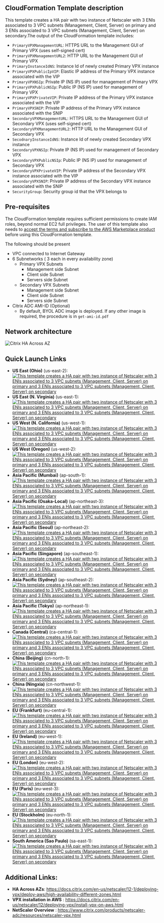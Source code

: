 ## CloudFormation Template description
This template creates a HA pair with two instance of Netscaler with 3 ENIs associated to 3 VPC subnets (Management, Client, Server) on primary and 3 ENIs associated to 3 VPC subnets (Management, Client, Server) on secondary.The output of the CloudFormation template includes:

- `PrimaryVPXManagementURL`: HTTPS URL to the Management GUI of Primary VPX (uses self-signed cert)
- `PrimaryVPXManagementURL2`: HTTP URL to the Management GUI of Primary VPX
- `PrimaryInstanceIdNS`: Instance Id of newly created Primary VPX instance
- `PrimaryVPXPublicIpVIP`:  Elastic IP address of the Primary VPX instance associated with the VIP
- `PrimaryVPXNSIp`:  Private IP (NS IP) used for management of Primary VPX
- `PrimaryVPXPublicNSIp`:  Public IP (NS IP) used for management of Primary VPX
- `PrimaryVPXPrivateVIP`:  Private IP address of the Primary VPX instance associated with the VIP
- `PrimaryVPXSNIP`:  Private IP address of the Primary VPX instance associated with the SNIP
- `SecondaryVPXManagementURL`:  HTTPS URL to the Management GUI of Secondary VPX (uses self-signed cert)
- `SecondaryVPXManagementURL2`:  HTTP URL to the Management GUI of Secondary VPX
- `SecodnaryInstanceIdNS`:  Instance Id of newly created Secondary VPX instance
- `SecondaryVPXNSIp`:  Private IP (NS IP) used for management of Secondary VPX
- `SecondaryVPXPublicNSIp`:  Public IP (NS IP) used for management of Secondary VPX
- `SecondaryVPXPrivateVIP`:  Private IP address of the Secondary VPX instance associated with the VIP
- `SecondaryVPXSNIP`:  Private IP address of the Secondary VPX instance associated with the SNIP
- `SecurityGroup`:  Security group id that the VPX belongs to


## Pre-requisites
The CloudFormation template requires sufficient permissions to create IAM roles, beyond normal EC2 full privileges. The user of this template also needs to [accept the terms and subscribe to the AWS Marketplace product](https://aws.amazon.com/marketplace/pp/B00AA01BOE) before using this CloudFormation template.
<p>The following should be present</p>

- VPC connected to Internet Gateway
- 6 Subnetworks ( 3 each in every availability zone)
	- Primary VPX Subnets
		- Management side Subnet
		- Client side Subnet
		- Servers side Subnet
	- Secondary VPX Subnets
		- Management side Subnet
		- Client side Subnet
		- Servers side Subnet
- Citrix ADC AMI-ID (Optional)
	- By default, BYOL ADC image is deployed. If any other image is required, the procedure is in `get-ami-id.pdf`


## Network architecture
![Citrix HA Across AZ](https://docs.citrix.com/en-us/netscaler/media/aws-hainc.png)


## Quick Launch Links

- **US East (Ohio)** (us-east-2): [![This template creates a HA pair with two instance of Netscaler with 3 ENIs associated to 3 VPC subnets (Management, Client, Server) on primary and 3 ENIs associated to 3 VPC subnets (Management, Client, Server) on secondary](https://s3.amazonaws.com/cloudformation-examples/cloudformation-launch-stack.png)](https://console.aws.amazon.com/cloudformation/home?region=us-east-2#/stacks/new?stackName=NetScalerVPX-HAPair-MZ&templateURL=https://s3.amazonaws.com/netscaler-cft-templates/cft-ha-3-nic-mz.template)
- **US East (N. Virginia)** (us-east-1): [![This template creates a HA pair with two instance of Netscaler with 3 ENIs associated to 3 VPC subnets (Management, Client, Server) on primary and 3 ENIs associated to 3 VPC subnets (Management, Client, Server) on secondary](https://s3.amazonaws.com/cloudformation-examples/cloudformation-launch-stack.png)](https://console.aws.amazon.com/cloudformation/home?region=us-east-1#/stacks/new?stackName=NetScalerVPX-HAPair-MZ&templateURL=https://s3.amazonaws.com/netscaler-cft-templates/cft-ha-3-nic-mz.template)
- **US West (N. California)** (us-west-1): [![This template creates a HA pair with two instance of Netscaler with 3 ENIs associated to 3 VPC subnets (Management, Client, Server) on primary and 3 ENIs associated to 3 VPC subnets (Management, Client, Server) on secondary](https://s3.amazonaws.com/cloudformation-examples/cloudformation-launch-stack.png)](https://console.aws.amazon.com/cloudformation/home?region=us-west-1#/stacks/new?stackName=NetScalerVPX-HAPair-MZ&templateURL=https://s3.amazonaws.com/netscaler-cft-templates/cft-ha-3-nic-mz.template)
- **US West (Oregon)** (us-west-2): [![This template creates a HA pair with two instance of Netscaler with 3 ENIs associated to 3 VPC subnets (Management, Client, Server) on primary and 3 ENIs associated to 3 VPC subnets (Management, Client, Server) on secondary](https://s3.amazonaws.com/cloudformation-examples/cloudformation-launch-stack.png)](https://console.aws.amazon.com/cloudformation/home?region=us-west-2#/stacks/new?stackName=NetScalerVPX-HAPair-MZ&templateURL=https://s3.amazonaws.com/netscaler-cft-templates/cft-ha-3-nic-mz.template)
- **Asia Pacific (Mumbai)** (ap-south-1): [![This template creates a HA pair with two instance of Netscaler with 3 ENIs associated to 3 VPC subnets (Management, Client, Server) on primary and 3 ENIs associated to 3 VPC subnets (Management, Client, Server) on secondary](https://s3.amazonaws.com/cloudformation-examples/cloudformation-launch-stack.png)](https://console.aws.amazon.com/cloudformation/home?region=ap-south-1#/stacks/new?stackName=NetScalerVPX-HAPair-MZ&templateURL=https://s3.amazonaws.com/netscaler-cft-templates/cft-ha-3-nic-mz.template)
- **Asia Pacific (Osaka-Local)** (ap-northeast-3): [![This template creates a HA pair with two instance of Netscaler with 3 ENIs associated to 3 VPC subnets (Management, Client, Server) on primary and 3 ENIs associated to 3 VPC subnets (Management, Client, Server) on secondary](https://s3.amazonaws.com/cloudformation-examples/cloudformation-launch-stack.png)](https://console.aws.amazon.com/cloudformation/home?region=ap-northeast-3#/stacks/new?stackName=NetScalerVPX-HAPair-MZ&templateURL=https://s3.amazonaws.com/netscaler-cft-templates/cft-ha-3-nic-mz.template)
- **Asia Pacific (Seoul)** (ap-northeast-2): [![This template creates a HA pair with two instance of Netscaler with 3 ENIs associated to 3 VPC subnets (Management, Client, Server) on primary and 3 ENIs associated to 3 VPC subnets (Management, Client, Server) on secondary](https://s3.amazonaws.com/cloudformation-examples/cloudformation-launch-stack.png)](https://console.aws.amazon.com/cloudformation/home?region=ap-northeast-2#/stacks/new?stackName=NetScalerVPX-HAPair-MZ&templateURL=https://s3.amazonaws.com/netscaler-cft-templates/cft-ha-3-nic-mz.template)
- **Asia Pacific (Singapore)** (ap-southeast-1): [![This template creates a HA pair with two instance of Netscaler with 3 ENIs associated to 3 VPC subnets (Management, Client, Server) on primary and 3 ENIs associated to 3 VPC subnets (Management, Client, Server) on secondary](https://s3.amazonaws.com/cloudformation-examples/cloudformation-launch-stack.png)](https://console.aws.amazon.com/cloudformation/home?region=ap-southeast-1#/stacks/new?stackName=NetScalerVPX-HAPair-MZ&templateURL=https://s3.amazonaws.com/netscaler-cft-templates/cft-ha-3-nic-mz.template)
- **Asia Pacific (Sydney)** (ap-southeast-2): [![This template creates a HA pair with two instance of Netscaler with 3 ENIs associated to 3 VPC subnets (Management, Client, Server) on primary and 3 ENIs associated to 3 VPC subnets (Management, Client, Server) on secondary](https://s3.amazonaws.com/cloudformation-examples/cloudformation-launch-stack.png)](https://console.aws.amazon.com/cloudformation/home?region=ap-southeast-2#/stacks/new?stackName=NetScalerVPX-HAPair-MZ&templateURL=https://s3.amazonaws.com/netscaler-cft-templates/cft-ha-3-nic-mz.template)
- **Asia Pacific (Tokyo)** (ap-northeast-1): [![This template creates a HA pair with two instance of Netscaler with 3 ENIs associated to 3 VPC subnets (Management, Client, Server) on primary and 3 ENIs associated to 3 VPC subnets (Management, Client, Server) on secondary](https://s3.amazonaws.com/cloudformation-examples/cloudformation-launch-stack.png)](https://console.aws.amazon.com/cloudformation/home?region=ap-northeast-1#/stacks/new?stackName=NetScalerVPX-HAPair-MZ&templateURL=https://s3.amazonaws.com/netscaler-cft-templates/cft-ha-3-nic-mz.template)
- **Canada (Central)** (ca-central-1): [![This template creates a HA pair with two instance of Netscaler with 3 ENIs associated to 3 VPC subnets (Management, Client, Server) on primary and 3 ENIs associated to 3 VPC subnets (Management, Client, Server) on secondary](https://s3.amazonaws.com/cloudformation-examples/cloudformation-launch-stack.png)](https://console.aws.amazon.com/cloudformation/home?region=ca-central-1#/stacks/new?stackName=NetScalerVPX-HAPair-MZ&templateURL=https://s3.amazonaws.com/netscaler-cft-templates/cft-ha-3-nic-mz.template)
- **China (Beijing)** (cn-north-1): [![This template creates a HA pair with two instance of Netscaler with 3 ENIs associated to 3 VPC subnets (Management, Client, Server) on primary and 3 ENIs associated to 3 VPC subnets (Management, Client, Server) on secondary](https://s3.amazonaws.com/cloudformation-examples/cloudformation-launch-stack.png)](https://console.aws.amazon.com/cloudformation/home?region=cn-north-1#/stacks/new?stackName=NetScalerVPX-HAPair-MZ&templateURL=https://s3.amazonaws.com/netscaler-cft-templates/cft-ha-3-nic-mz.template)
- **China (Ningxia)** (cn-northwest-1): [![This template creates a HA pair with two instance of Netscaler with 3 ENIs associated to 3 VPC subnets (Management, Client, Server) on primary and 3 ENIs associated to 3 VPC subnets (Management, Client, Server) on secondary](https://s3.amazonaws.com/cloudformation-examples/cloudformation-launch-stack.png)](https://console.aws.amazon.com/cloudformation/home?region=cn-northwest-1#/stacks/new?stackName=NetScalerVPX-HAPair-MZ&templateURL=https://s3.amazonaws.com/netscaler-cft-templates/cft-ha-3-nic-mz.template)
- **EU (Frankfurt)** (eu-central-1): [![This template creates a HA pair with two instance of Netscaler with 3 ENIs associated to 3 VPC subnets (Management, Client, Server) on primary and 3 ENIs associated to 3 VPC subnets (Management, Client, Server) on secondary](https://s3.amazonaws.com/cloudformation-examples/cloudformation-launch-stack.png)](https://console.aws.amazon.com/cloudformation/home?region=eu-central-1#/stacks/new?stackName=NetScalerVPX-HAPair-MZ&templateURL=https://s3.amazonaws.com/netscaler-cft-templates/cft-ha-3-nic-mz.template)
- **EU (Ireland)** (eu-west-1): [![This template creates a HA pair with two instance of Netscaler with 3 ENIs associated to 3 VPC subnets (Management, Client, Server) on primary and 3 ENIs associated to 3 VPC subnets (Management, Client, Server) on secondary](https://s3.amazonaws.com/cloudformation-examples/cloudformation-launch-stack.png)](https://console.aws.amazon.com/cloudformation/home?region=eu-west-1#/stacks/new?stackName=NetScalerVPX-HAPair-MZ&templateURL=https://s3.amazonaws.com/netscaler-cft-templates/cft-ha-3-nic-mz.template)
- **EU (London)** (eu-west-2): [![This template creates a HA pair with two instance of Netscaler with 3 ENIs associated to 3 VPC subnets (Management, Client, Server) on primary and 3 ENIs associated to 3 VPC subnets (Management, Client, Server) on secondary](https://s3.amazonaws.com/cloudformation-examples/cloudformation-launch-stack.png)](https://console.aws.amazon.com/cloudformation/home?region=eu-west-2#/stacks/new?stackName=NetScalerVPX-HAPair-MZ&templateURL=https://s3.amazonaws.com/netscaler-cft-templates/cft-ha-3-nic-mz.template)
- **EU (Paris)** (eu-west-3): [![This template creates a HA pair with two instance of Netscaler with 3 ENIs associated to 3 VPC subnets (Management, Client, Server) on primary and 3 ENIs associated to 3 VPC subnets (Management, Client, Server) on secondary](https://s3.amazonaws.com/cloudformation-examples/cloudformation-launch-stack.png)](https://console.aws.amazon.com/cloudformation/home?region=eu-west-3#/stacks/new?stackName=NetScalerVPX-HAPair-MZ&templateURL=https://s3.amazonaws.com/netscaler-cft-templates/cft-ha-3-nic-mz.template)
- **EU (Stockholm)** (eu-north-1): [![This template creates a HA pair with two instance of Netscaler with 3 ENIs associated to 3 VPC subnets (Management, Client, Server) on primary and 3 ENIs associated to 3 VPC subnets (Management, Client, Server) on secondary](https://s3.amazonaws.com/cloudformation-examples/cloudformation-launch-stack.png)](https://console.aws.amazon.com/cloudformation/home?region=eu-north-1#/stacks/new?stackName=NetScalerVPX-HAPair-MZ&templateURL=https://s3.amazonaws.com/netscaler-cft-templates/cft-ha-3-nic-mz.template)
- **South America (Sao Paulo)** (sa-east-1): [![This template creates a HA pair with two instance of Netscaler with 3 ENIs associated to 3 VPC subnets (Management, Client, Server) on primary and 3 ENIs associated to 3 VPC subnets (Management, Client, Server) on secondary](https://s3.amazonaws.com/cloudformation-examples/cloudformation-launch-stack.png)](https://console.aws.amazon.com/cloudformation/home?region=sa-east-1#/stacks/new?stackName=NetScalerVPX-HAPair-MZ&templateURL=https://s3.amazonaws.com/netscaler-cft-templates/cft-ha-3-nic-mz.template)




## Additional Links:

- **HA Across AZs**: https://docs.citrix.com/en-us/netscaler/12-1/deploying-vpx/deploy-aws/high-availability-different-zones.html
- **VPX installation in AWS** : https://docs.citrix.com/en-us/netscaler/12/deploying-vpx/install-vpx-on-aws.html
- **NetScaler Overview** : https://www.citrix.com/products/netscaler-adc/resources/netscaler-vpx.html
